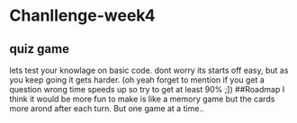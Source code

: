 # Chanllenge-week4
## quiz game
lets test your knowlage on basic code. dont worry its starts off easy, but as you keep going it gets harder.
    (oh yeah forget to mention if you get a question wrong time speeds up so try to get at least 90% ;])
##Roadmap
I think it would be more fun to make is like a memory game but the cards more arond after each turn. But one game at a time..